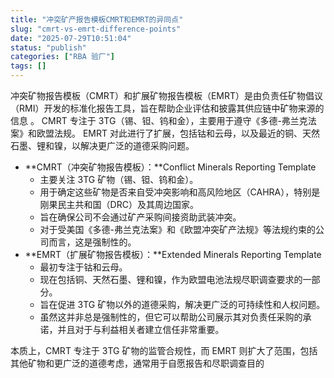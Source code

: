 ```yaml
---
title: "冲突矿产报告模板CMRT和EMRT的异同点"
slug: "cmrt-vs-emrt-difference-points"
date: "2025-07-29T10:51:04"
status: "publish"
categories: ["RBA 验厂"]
tags: []
---
```


冲突矿物报告模板（CMRT）和扩展矿物报告模板（EMRT）是由负责任矿物倡议（RMI）开发的标准化报告工具，旨在帮助企业评估和披露其供应链中矿物来源的信息 。 CMRT 专注于 3TG（锡、钽、钨和金），主要用于遵守《多德-弗兰克法案》和欧盟法规。 EMRT 对此进行了扩展，包括钴和云母，以及最近的铜、天然石墨、锂和镍，以解决更广泛的道德采购问题。

*   **CMRT（冲突矿物报告模板）：**Conflict Minerals Reporting Template
    *   主要关注 3TG 矿物（锡、钽、钨和金）。
    *   用于确定这些矿物是否来自受冲突影响和高风险地区（CAHRA），特别是刚果民主共和国（DRC）及其周边国家。
    *   旨在确保公司不会通过矿产采购间接资助武装冲突。
    *   对于受美国《多德-弗兰克法案》和《欧盟冲突矿产法规》等法规约束的公司而言，这是强制性的。
*   **EMRT（扩展矿物报告模板）：**Extended Minerals Reporting Template
    *   最初专注于钴和云母。
    *   现在包括铜、天然石墨、锂和镍，作为欧盟电池法规尽职调查要求的一部分。
    *   旨在促进 3TG 矿物以外的道德采购，解决更广泛的可持续性和人权问题。
    *   虽然这并非总是强制性的，但它可以帮助公司展示其对负责任采购的承诺，并且对于与利益相关者建立信任非常重要。

本质上，CMRT 专注于 3TG 矿物的监管合规性，而 EMRT 则扩大了范围，包括其他矿物和更广泛的道德考虑，通常用于自愿报告和尽职调查目的